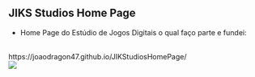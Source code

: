 ## JIKS Studios Home Page

- Home Page do Estúdio de Jogos Digitais o qual faço parte e fundei:
<br>
https://joaodragon47.github.io/JIKStudiosHomePage/

<div>
  <img src="https://joaodragon47.github.io/JIKStudiosHomePage/src/img/preview.png">
  
</div>
